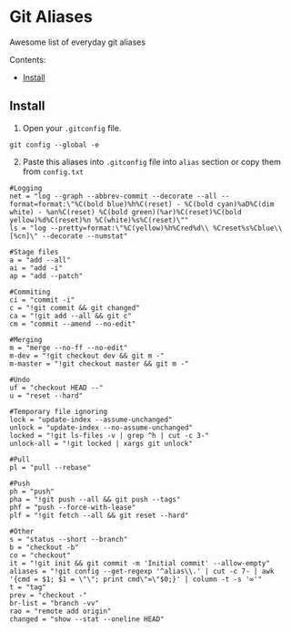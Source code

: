 # Git Aliases
Awesome list of everyday git aliases

Contents:

  * [Install](#install)

<h2><a name="install">Install</a></h2>

  1. Open your `.gitconfig` file.
  
  ```
  git config --global -e
  ```
  
  2. Paste this aliases into `.gitconfig` file into `alias` section or copy them from `config.txt`
  
  ```
#Logging
net = "log --graph --abbrev-commit --decorate --all --format=format:\"%C(bold blue)%h%C(reset) - %C(bold cyan)%aD%C(dim white) - %an%C(reset) %C(bold green)(%ar)%C(reset)%C(bold yellow)%d%C(reset)%n %C(white)%s%C(reset)\""
ls = "log --pretty=format:\"%C(yellow)%h%Cred%d\\ %Creset%s%Cblue\\ [%cn]\" --decorate --numstat"

#Stage files
a = "add --all"
ai = "add -i"
ap = "add --patch"

#Commiting
ci = "commit -i"
c = "!git commit && git changed"
ca = "!git add --all && git c"
cm = "commit --amend --no-edit"

#Merging
m = "merge --no-ff --no-edit"
m-dev = "!git checkout dev && git m -"
m-master = "!git checkout master && git m -"

#Undo
uf = "checkout HEAD --"
u = "reset --hard"

#Temporary file ignoring
lock = "update-index --assume-unchanged"
unlock = "update-index --no-assume-unchanged"
locked = "!git ls-files -v | grep ^h | cut -c 3-"
unlock-all = "!git locked | xargs git unlock"

#Pull
pl = "pull --rebase"

#Push
ph = "push"
pha = "!git push --all && git push --tags"
phf = "push --force-with-lease"
plf = "!git fetch --all && git reset --hard"

#Other
s = "status --short --branch"
b = "checkout -b"
co = "checkout"
it = "!git init && git commit -m 'Initial commit' --allow-empty"
aliases = "!git config --get-regexp '^alias\\.' | cut -c 7- | awk '{cmd = $1; $1 = \"\"; print cmd\"∞\"$0;}' | column -t -s '∞'"
t = "tag"
prev = "checkout -"
br-list = "branch -vv"
rao = "remote add origin"
changed = "show --stat --oneline HEAD"
  ```
